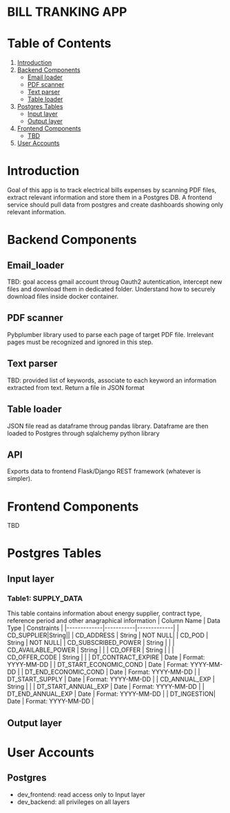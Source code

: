 # BILL TRANKING APP

# Table of Contents

1. [Introduction](#introduction)
2. [Backend Components](#Backend-Components)
   - [Email loader](#Email-loader)
   - [PDF scanner](#PDF-scanner)
   - [Text parser](#Text-parser)
   - [Table loader](#Table-loader)
4. [Postgres Tables](#Postgres-Tables)
   - [Input layer](#Input-layer)
   - [Output layer](#Output-layer)
6. [Frontend Components](#getting-started)
   - [TBD](#installation)
7. [User Accounts](#User-Accounts)

# Introduction
Goal of this app is to track electrical bills expenses by scanning PDF files, extract relevant information and store them in a Postgres DB.
A frontend service should pull data from postgres and create dashboards showing only relevant information.

# Backend Components

## Email_loader
TBD: goal access gmail account throug Oauth2 autentication, intercept new files and download them in dedicated folder. Understand how to securely download files inside docker container.

## PDF scanner
Pybplumber library used to parse each page of target PDF file. Irrelevant pages must be recognized and ignored in this step.

## Text parser
TBD: provided list of keywords, associate to each keyword an information extracted from text. Return a file in JSON format

## Table loader
JSON file read as dataframe throug pandas library. Dataframe are then loaded to Postgres through sqlalchemy python library

## API 
Exports data to frontend Flask/Django REST framework (whatever is simpler).

# Frontend Components
TBD

# Postgres Tables
## Input layer
### Table1: SUPPLY_DATA
This table contains information about energy supplier, contract type, reference period and other anagraphical information
| Column Name | Data Type | Constraints |
|-------------|-----------|-------------|
| CD_SUPPLIER|String||
| CD_ADDRESS | String | NOT NULL|
| CD_POD | String | NOT NULL|
| CD_SUBSCRIBED_POWER | String | |
| CD_AVAILABLE_POWER | String | |
| CD_OFFER | String | |
| CD_OFFER_CODE | String | |
| DT_CONTRACT_EXPIRE | Date | Format: YYYY-MM-DD |
| DT_START_ECONOMIC_COND | Date | Format: YYYY-MM-DD |
| DT_END_ECONOMIC_COND | Date | Format: YYYY-MM-DD |
| DT_START_SUPPLY | Date | Format: YYYY-MM-DD |
| CD_ANNUAL_EXP | String | |
| DT_START_ANNUAL_EXP | Date | Format: YYYY-MM-DD |
| DT_END_ANNUAL_EXP | Date | Format: YYYY-MM-DD |
| DT_INGESTION| Date | Format: YYYY-MM-DD |

## Output layer

# User Accounts
## Postgres
* dev_frontend: read access only to Input layer
* dev_backend: all privileges on all layers
